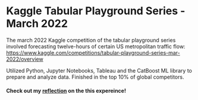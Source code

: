 # Kaggle Tabular Playground Series - March 2022

The march 2022 Kaggle competition of the tabular playground series involved forecasting twelve-hours of certain US metropolitan traffic flow: https://www.kaggle.com/competitions/tabular-playground-series-mar-2022/overview

Utilized Python, Jupyter Notebooks, Tableau and the CatBoost ML library to prepare and analyze data. Finished in the top 10% of global competitors. 

<h4>Check out my <a href="https://www.linkedin.com/posts/adarschwarzbach_i-recently-competed-in-my-first-kaggle-competition-activity-6920554322330099712-vohl?utm_source=linkedin_share&utm_medium=member_desktop_web">reflection</a> on the this expereince!</h4>
